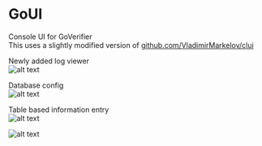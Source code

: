 # GoUI
Console UI for GoVerifier  
This uses a slightly modified version of [github.com/VladimirMarkelov/clui][https://github.com/VladimirMarkelov/clui]

Newly added log viewer  
![alt text](https://i.imgur.com/qhaFyiH.png "instance.id")    

Database config  
![alt text](https://i.imgur.com/5QqhQDn.png "instance.id")  

Table based information entry  
![alt text](https://i.imgur.com/lk3MCbX.png  "instance.id")  

![alt text](https://i.imgur.com/cg5ow2M.png "instance.id")


[https://github.com/VladimirMarkelov/clui]: https://github.com/VladimirMarkelov/clui
